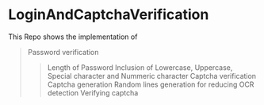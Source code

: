 # LoginAndCaptchaVerification
This Repo shows the implementation of 
> Password verification
>> Length of Password
>> Inclusion of Lowercase, Uppercase, Special character and Nummeric character
> Captcha verification
>> Captcha generation
>> Random lines generation for reducing OCR detection
>> Verifying captcha
 
